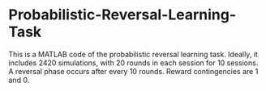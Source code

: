 # Probabilistic-Reversal-Learning-Task
This is a MATLAB code of the probabilistic reversal learning task. Ideally, it includes 2420 simulations, with 20 rounds in each session for 10 sessions. A reversal phase occurs after every 10 rounds. Reward contingencies are 1 and 0.
